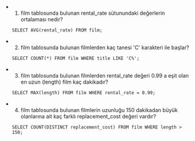 - 1) film tablosunda bulunan rental_rate sütunundaki değerlerin ortalaması nedir?
    
    ```SELECT AVG(rental_rate) FROM film; ```

- 2) film tablosunda bulunan filmlerden kaç tanesi 'C' karakteri ile başlar?

    ```SELECT COUNT(*) FROM film WHERE title LIKE 'C%'; ```

- 3) film tablosunda bulunan filmlerden rental_rate değeri 0.99 a eşit olan en uzun (length) film kaç dakikadır?

    ```SELECT MAX(length) FROM film WHERE rental_rate = 0.99; ```

- 4) film tablosunda bulunan filmlerin uzunluğu 150 dakikadan büyük olanlarına ait kaç farklı replacement_cost değeri vardır?

    ```SELECT COUNT(DISTINCT replacement_cost) FROM film WHERE length > 150; ```